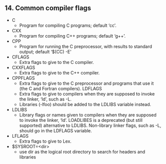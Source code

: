 ## 14. Common compiler flags

* C
    * Program for compiling C programs; default ‘cc’.
* CXX
    * Program for compiling C++ programs; default ‘g++’.
* CPP
    * Program for running the C preprocessor, with results to standard output; default ‘$(CC) -E’
* CFLAGS
    * Extra flags to give to the C compiler.
* CXXFLAGS
    * Extra flags to give to the C++ compiler.
* CPPFLAGS
    * Extra flags to give to the C preprocessor and programs that use it (the C and Fortran compilers).
LDFLAGS
    * Extra flags to give to compilers when they are supposed to invoke the linker, ‘ld’, such as -L.
    * Libraries (-lfoo) should be added to the LDLIBS variable instead.
* LDLIBS
    * Library flags or names given to compilers when they are supposed to invoke the linker, ‘ld’. LOADLIBES is a deprecated (but still supported) alternative to LDLIBS. Non-library linker flags, such as -L, should go in the LDFLAGS variable.
* LFLAGS
    * Extra flags to give to Lex.
* $SYSROOT=\<dir\>
    * use dir as the logical root directory to search for headers and libraries
